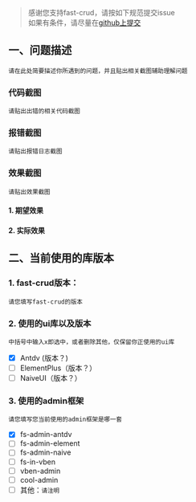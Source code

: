 > 感谢您支持fast-crud，请按如下规范提交issue    
> 如果有条件，请尽量在[github上提交](https://github.com/fast-crud/fast-crud/issues)


## 一、问题描述
 `请在此处简要描述你所遇到的问题，并且贴出相关截图辅助理解问题`

### 代码截图
`请贴出出错的相关代码截图`

### 报错截图
`请贴出报错日志截图`

### 效果截图
`请贴出效果截图`
#### 1. 期望效果

#### 2. 实际效果


## 二、当前使用的库版本
### 1. fast-crud版本：
`请您填写fast-crud的版本`
### 2. 使用的ui库以及版本
`中括号中输入x即选中，或者删除其他，仅保留你正使用的ui库`
- [x] Antdv (版本？)
- [ ] ElementPlus（版本？）
- [ ] NaiveUI（版本？）

### 3. 使用的admin框架
`请您填写您当前使用的admin框架是哪一套`
- [x] fs-admin-antdv
- [ ] fs-admin-element
- [ ] fs-admin-naive
- [ ] fs-in-vben
- [ ] vben-admin
- [ ] cool-admin
- [ ] 其他：`请注明`